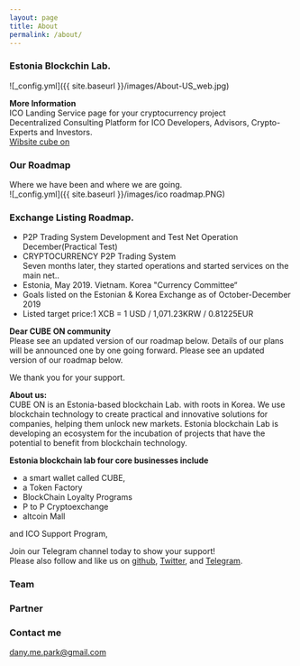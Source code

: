 ```yaml
---
layout: page
title: About
permalink: /about/
---
```


### Estonia Blockchin Lab.
![_config.yml]({{ site.baseurl }}/images/About-US_web.jpg)  
<!--![_config.yml]({{ site.baseurl }}/images/1_smE2TyCcRv8sa0RZY9GSzw.png)-->  
**More Information**  
ICO Landing Service page for your cryptocurrency project  
Decentralized Consulting Platform for ICO Developers, Advisors, Crypto-Experts and Investors.  
<a href="http://cubeon.co.in"> Wibsite cube on </a>

### Our Roadmap
Where we have been and where we are going.  
![_config.yml]({{ site.baseurl }}/images/ico roadmap.PNG)  


### Exchange Listing Roadmap.
- P2P Trading System Development and Test Net Operation  December(Practical Test)
- CRYPTOCURRENCY P2P Trading System  
  Seven months later, they started operations and started services on the main net..
- Estonia, May 2019. Vietnam. Korea "Currency Committee“
- Goals listed on the Estonian & Korea Exchange as of October-December 2019
- Listed target price:1 XCB = 1 USD / 1,071.23KRW / 0.81225EUR


**Dear CUBE ON community**   
Please see an updated version of our roadmap below. 
Details of our plans will be announced one by one going forward. 
Please see an updated version of our roadmap below. 

We thank you for your support.

**About us:**  
CUBE ON is an Estonia-based blockchain Lab. 
with roots in Korea. We use blockchain technology to create practical and innovative solutions for companies, helping them unlock new markets.  Estonia blockchain Lab is developing an ecosystem for the incubation of projects that have the potential to benefit from blockchain technology.

**Estonia blockchain lab four core businesses include**  

- a smart wallet called CUBE, 
- a Token Factory
- BlockChain Loyalty Programs
- P to P Cryptoexchange
- altcoin Mall 

and ICO Support Program, 

Join our Telegram channel today to show your support!   
Please also follow and like us on [github](https://github.com/wooriapt "github"), [Twitter](https://twitter.com/wooriapt79 "Twitter"), and [Telegram](https://t.me/cubeon "Telegram").

### Team  
### Partner  
### Contact me  
<dany.me.park@gmail.com>

